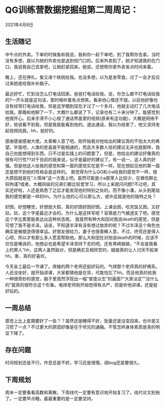 # QG训练营数据挖掘组第二周周记：
2021年4月8日

## 生活随记

中午点的外卖。下单的时候鱼和我说，我和你一起下单吧，到了我帮你去拿。当时没有多想，就以为她的外卖也是送到校门口的。后来外卖到了，她才知道我的在门口。我说我自己去拿吧，让她赶紧回来。她说，还想帮你拿外卖省点时间来着。

晚上，还在挣扎。鱼又递个核桃给我。也没多想，以为是发零食。过了一会才反应过来她是给我补补脑子。

最近好忙，忙到没怎么打电话回家。爸爸打电话给我，说，你怎么都不打电话给我的?一开头就是这句话，那时候听着有点想笑。看来他心情还不错。以前他好像也没有经常打电话给我，但是这学期到现在才过了一个多月，他就主动打了几次电话给我。那晚和他聊了一下，大概什么都说了下，记录也有二十来分钟了。能感觉到他很开心。后来手滑不小心按了通话界面里的视频(原来有这功能)，大概是网络不好，他说看不到我，但是我是能看到他的。退出通话，我以为结束了，他又坚持发起视频找我，hh，挺好的。

感谢感谢感谢大佬。太善解人意了吧。刚开始我对他给出的建议真的不抱太大的希望。毕竟吧，人类的悲喜是不能相通的，而且大多数人给的建议无非也就那样，我自己也能想得到东西，只不过是实践上的问题罢了。但是，他给出的建议好像真的很有可行性??对于目前的我来说，似乎是最好的建议了。有一说一，这人真的好强。但是他这人给我的感觉和第一面的感觉实在是不一样。现在想起见他的第一面还是想不到他的性格会是这样的。
我觉得为什么QG和小a给我的感觉不一样，很大原因就是在“人情味”这一方面上吧。虽然可能是小a那里人比较少，在微信群比较拘谨?或者，大概同级的兄弟们都比较爱学习，所以上来就问问题?不过吧，其实还好啦，人还是熟悉了之后才能发现他的特别之处的。而不像小潘，从头到尾给我的感觉都是一样的hh。为什么他的心可以那么大，或许这就是他的独特之处？

好困，好想睡觉，好想放大假，真的好困好困好困，上课会困，吃完饭又困。又好攰。攰，这个字是最近才会的。为什么是这样写呢？盲猜是力气被透支了吧。感觉这个字比累更能表达出这种状态呢。
我竟然有种大和田对我说death的感觉，但是可惜了我不是半泽。话说，不知道半泽有没有想过放弃的呢？不过半泽这个角色也确实是被塑造得很幸运。好朋友很给力，妻子也很善解人意，不过，终究还是得人心吧，所以才有那么多人愿意帮助他。那么大和田在对他说death的时候，应该不仅仅是嘲讽的，他想必也是希望半泽坚持下去的吧。还有黑崎娘娘，“不会是我看上的男人”hh，这两人虽然敌对，但是确实互相欣赏的，娘娘真的让人讨厌不起来hh。害，真的好喜欢。

今天金工最后一节课了。焊接的两个老师还挺好玩的。气焊那个老师真的好佛系。人还没坐好，就开始讲课，大家都猜他是在背，可能怕忘了hh。而且他真的给我一种很奇妙的感觉，脑子里竟然浮现出一幅“普度众生”的画面?“大家淡定”“没什么的”就真的很符合这个形象。电焊老师刚开始觉得有点严，但是听他讲课，还是挺好玩的。



## 一周总结

感觉上比上星期要好了一些？？虽然还是睡得不好，饭量还是没变回来。也许是又习惯了一点？不过更大的原因好像是在于师兄的通融。不管怎样身体素质是真的明显下降了。



## 存在问题

时间规划还是不行。作息还是不好。学习还是很慢。调bug还是要很久。



## 下周规划

周末一定要看看高数和离散。下周线代一定要有意识地开始复习了。线代论文别拖了。一定要早点睡。最最重要的是一定要坚持。

